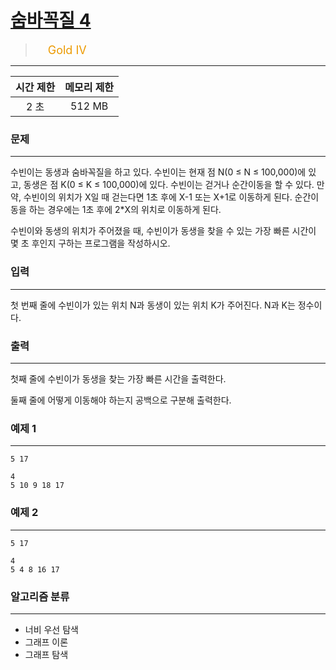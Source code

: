 # [숨바꼭질 4](https://www.acmicpc.net/problem/13913)

> <img src="https://d2gd6pc034wcta.cloudfront.net/tier/12.svg" width="16" heigth="21" style = "vertical-align: middle;"/>&nbsp;<span style="font-size: 18px; color: #ec9a00;">Gold IV</span>

***

<div align="center">

|시간 제한|메모리 제한|
|:---:|:---:|
|2 초 |512 MB|

</div>

### 문제

***

수빈이는 동생과 숨바꼭질을 하고 있다. 수빈이는 현재 점 N(0 ≤ N ≤ 100,000)에 있고, 동생은 점 K(0 ≤ K ≤ 100,000)에 있다. 수빈이는 걷거나 순간이동을 할 수 있다. 만약, 수빈이의 위치가 X일 때 걷는다면 1초 후에 X-1 또는 X+1로 이동하게 된다. 순간이동을 하는 경우에는 1초 후에 2*X의 위치로 이동하게 된다.

수빈이와 동생의 위치가 주어졌을 때, 수빈이가 동생을 찾을 수 있는 가장 빠른 시간이 몇 초 후인지 구하는 프로그램을 작성하시오.

### 입력

***

첫 번째 줄에 수빈이가 있는 위치 N과 동생이 있는 위치 K가 주어진다. N과 K는 정수이다.

### 출력

***

첫째 줄에 수빈이가 동생을 찾는 가장 빠른 시간을 출력한다.

둘째 줄에 어떻게 이동해야 하는지 공백으로 구분해 출력한다.

### 예제 1

***

```
5 17
```

```
4
5 10 9 18 17
```

### 예제 2

***

```
5 17
```

```
4
5 4 8 16 17
```

### 알고리즘 분류

***

* 너비 우선 탐색
* 그래프 이론
* 그래프 탐색

